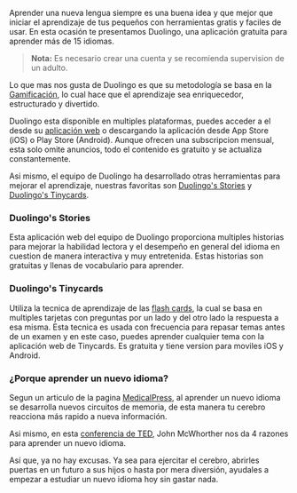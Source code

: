 Aprender una nueva lengua siempre es una buena idea y que mejor que iniciar el aprendizaje de tus pequeños con herramientas gratis y faciles de usar. En esta ocasión te presentamos Duolingo, una aplicación gratuita para aprender más de 15 idiomas.
> **Nota:** Es necesario crear una cuenta y se recomienda supervision de un adulto.

Lo que mas nos gusta de Duolingo es que su metodología se basa en la [Gamificación](https://conceptodefinicion.de/gamificacion/), lo cual hace que el aprendizaje sea enriquecedor, estructurado y divertido. 

Duolingo esta disponible en multiples plataformas, puedes acceder a el desde su [aplicación web](https://www.duolingo.com/) o descargando la aplicación desde App Store (iOS) o Play Store (Android). Aunque ofrecen una subscripcion mensual, esta solo omite anuncios, todo el contenido es gratuito y se actualiza constantemente.

Asi mismo, el equipo de Duolingo ha desarrollado otras herramientas para mejorar el aprendizaje, nuestras favoritas son [Duolingo's Stories](https://stories.duolingo.com/) y [Duolingo's Tinycards](https://tinycards.duolingo.com/).

### Duolingo's Stories
Esta aplicación web del equipo de Duolingo proporciona multiples historias para mejorar la habilidad lectora y el desempeño en general del idioma en cuestion de manera interactiva y muy entretenida. Estas historias son gratuitas y llenas de vocabulario para aprender.

### Duolingo's Tinycards
Utiliza la tecnica de aprendizaje de las [flash cards](https://es.wikipedia.org/wiki/Flash_cards), la cual se basa en multiples tarjetas con preguntas por un lado y del otro lado la respuesta a esa misma. Esta tecnica es usada con frecuencia para repasar temas antes de un examen y en este caso, puedes aprender cualquier tema con la aplicación web de Tinycards. Es gratuita y tiene version para moviles iOS y Android.

### ¿Porque aprender un nuevo idioma?
Segun un articulo de la pagina [MedicalPress](https://www.medicalpress.es/idiomas-aprendizaje-aumenta-plasticidad-cerebral-y-la-capacidad-de-codificar-informacion-nueva/), al aprender un nuevo idioma se desarrolla nuevos circuitos de memoria, de esta manera tu cerebro reacciona más rapido a nueva información.

Asi mismo, en esta [conferencia de TED](https://www.ted.com/talks/john_mcwhorter_4_reasons_to_learn_a_new_language), John McWhorther nos da 4 razones para aprender un nuevo idioma.

Así que, ya no hay excusas. Ya sea para ejercitar el cerebro, abrirles puertas en un futuro a sus hijos o hasta por mera diversión, ayudales a empezar a estudiar un nuevo idioma hoy sin gastar nada.